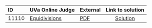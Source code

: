 | ID | UVa Online Judge | External | Link to solution |
|:---|:---|:---|:---:|
| 11110 | [Equidivisions](https://onlinejudge.org/index.php?option=com_onlinejudge&Itemid=8&category=667&page=show_problem&problem=2051) | [PDF](https://onlinejudge.org/external/111/11110.pdf) | [Solution](https%3A//github.com/versenyi98/programming-contests/tree/master/UVa%20Online%20Judge/11110%2520-%2520Equidivisions)|
